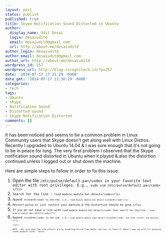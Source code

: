 ```yaml
---
layout: post
status: publish
published: true
title: Skype Notification Sound Distorted in Ubuntu
author:
  display_name: Udit Desai
  login: desaiuditd
  email: desaiuditd@gmail.com
  url: http://about.me/desaiuditd
author_login: desaiuditd
author_email: desaiuditd@gmail.com
author_url: http://about.me/desaiuditd
wordpress_id: 257
wordpress_url: http://blog.incognitech.in/?p=257
date: '2014-07-17 17:21:29 -0400'
date_gmt: '2014-07-17 11:36:29 -0400'
categories:
- Tech
tags:
- Ubuntu
- skype
- Notification Sound
- Distorted sound
- Skype Notification Distorted
comments: []
---
```

<p>It has been noticed and seems to be a common problem in Linux Community users that Skype doesn't get along well with Linux Distros. Recently I upgraded to Ubuntu 14.04 &amp; I was sure enough that it's not going to be in peace for long. The very first problem I observed that the Skype notification sound distorted in Ubuntu when it played &amp; also the distortion continued unless I&nbsp;logged out or shut down the machine.</p>
<p>Here are&nbsp;simple steps to follow in order to fix this issue:</p>
<ol>
<li>Open the file&nbsp;<code>&#47;etc&#47;pulse&#47;default.pa<&#47;code> in your favorite text editor&nbsp;with root privileges. E.g.,&nbsp;<code>sudo vim &#47;etc&#47;pulse&#47;default.pa<&#47;code><&#47;li>
<li>Search for the line : <code>load-module module-hal-detect<&#47;code><&#47;li>
<li>Append&nbsp;<code>tsched=0<&#47;code> to the end. i.e.,&nbsp;<code>load-module module-hal-detect tsched=0<&#47;code><&#47;li>
<li>Restart pulse or just restart your machine &amp; the distortion should be gone.<&#47;li>
<li>If you do not have a line with&nbsp;<code>load-module module-hal-detect<&#47;code> then search for the line :&nbsp;<code>load-module module-udev-detect<&#47;code><&#47;li>
<li>Append <code>tsched=0<&#47;code> to the end. i.e., <code>load-module module-udev-detect tsched=0<&#47;code>. And then&nbsp;restart the machine.<&#47;li><br />
<&#47;ol><br />
NOTE :&nbsp;Not sure what the side effects are by disabling Glitch Free Audio; but hey, at least it doesn't bug you with its annoying sound anymore :wink: :smile:</p>
